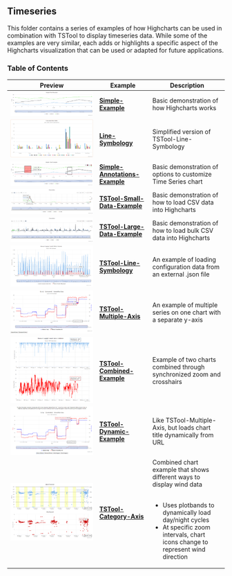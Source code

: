 ## Timeseries

This folder contains a series of examples of how Highcharts can be used in combination with TSTool to display timeseries data.  While some of the examples are very similar, each adds or highlights a specific aspect of the Highcharts visualization that can be used or adapted for future applications.

### Table of Contents

| Preview | Example                    | Description                                                             |
|---------|----------------------------|-------------------------------------------------------------------------|
|![](README-docs/simple-example.png)| **[Simple-Example](simple-example)**             | Basic demonstration of how Highcharts works                             |
|![](README-docs/line-symbology.png)| **[Line-Symbology](line-symbology)**             | Simplified version of TSTool-Line-Symbology                             |
|![](README-docs/simple-annotations-example.png)| **[Simple-Annotations-Example](simple-annotations-example)** | Basic demonstration of options to customize Time Series chart           |
|![](README-docs/TSTool-Small-Data-Example.png)| **[TSTool-Small-Data-Example](TSTool-Small-Data-Example)**  | Basic demonstration of how to load CSV data into Highcharts             |
|![](README-docs/TSTool-Large-Data-Example.png)| **[TSTool-Large-Data-Example](TSTool-Large-Data-Example)**  | Basic demonstration of how to load bulk CSV data into Highcharts        |
|![](README-docs/TS-Tool-line-symbology.png)| **[TSTool-Line-Symbology](TSTool-Line-Symbology)**      | An example of loading configuration data from an external .json file    |
|![](README-docs/TS-Tool-Multiple-Axis.png)| **[TSTool-Multiple-Axis](TSTool-Multiple-Axis)**       | An example of multiple series on one chart with a separate y-axis       |
|![](README-docs/TS-Tool-Combined-Example.png)| **[TSTool-Combined-Example](TSTool-Combined-Example)**    | Example of two charts combined through synchronized zoom and crosshairs |
|![](README-docs/TS-Tool-Dynamic-Example.png)| **[TSTool-Dynamic-Example](TSTool-Dynamic-Example)**     | Like TSTool-Multiple-Axis, but loads chart title dynamically from URL   |
|![](README-docs/TS-Tool-Category-Axis.png)| **[TSTool-Category-Axis](TSTool-Category-Axis)**       | Combined chart example that shows different ways to display wind data <br><br> <ul><li>Uses plotbands to dynamically load day/night cycles</li><li>At specific zoom intervals, chart icons change to represent wind direction</li></ul>|
